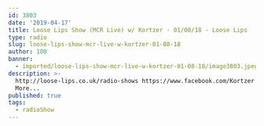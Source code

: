 ```yaml
---
id: 3803
date: '2019-04-17'
title: Loose Lips Show (MCR Live) w/ Kortzer - 01/08/18 - Loose Lips
type: radio
slug: loose-lips-show-mcr-live-w-kortzer-01-08-18
author: 100
banner:
  - imported/loose-lips-show-mcr-live-w-kortzer-01-08-18/image3803.jpeg
description: >-
  http://loose-lips.co.uk/radio-shows https://www.facebook.com/Kortzer [...]Read
  More...
published: true
tags:
  - radioShow
---
```

